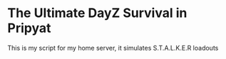 # The Ultimate DayZ Survival in Pripyat

This is my script for my home server, it simulates S.T.A.L.K.E.R loadouts
